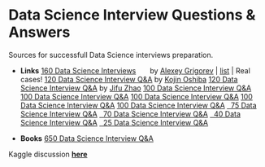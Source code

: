 # Data Science Interview Questions & Answers
Sources for successfull Data Science interviews preparation. 

* **Links**
[160 Data Science Interviews](https://github.com/alexeygrigorev/data-science-interviews) &nbsp;&nbsp;&nbsp;&nbsp;&nbsp; by [Alexey Grigorev](https://alexeygrigorev.com/) | [list](https://medium.com/data-science-insider/160-data-science-interview-questions-14dbd8bf0a08) | Real cases!
[120 Data Science Interview Q&A](https://github.com/kojino/120-Data-Science-Interview-Questions) by [Kojin Oshiba](https://kojinoshiba.com/)
[120 Data Science Interview Q&A](https://github.com/JifuZhao/120-DS-Interview-Questions) by [Jifu Zhao](https://github.com/JifuZhao)
[100 Data Science Interview Q&A](http://nitin-panwar.github.io/Top-100-Data-science-interview-questions/)
[100 Data Science Interview Q&A](https://www.edureka.co/blog/interview-questions/data-science-interview-questions/)
[100 Data Science Interview Q&A](https://towardsdatascience.com/over-100-data-scientist-interview-questions-and-answers-c5a66186769a)
[100 Data Science Interview Q&A](https://www.fita.in/data-science-interview-questions-and-answers/)
[100 Data Science Interview Q&A](https://www.ubuntupit.com/frequently-asked-data-science-interview-questions-and-answers/)
[&nbsp;&nbsp;75 Data Science Interview Q&A](https://intellipaat.com/blog/interview-question/data-science-interview-questions/)
[&nbsp;&nbsp;70 Data Science Interview Q&A](https://data-flair.training/blogs/data-science-interview-questions-and-answers/)
[&nbsp;&nbsp;40 Data Science Interview Q&A](https://towardsdatascience.com/40-statistics-interview-problems-and-answers-for-data-scientists-6971a02b7eee)
[&nbsp;&nbsp;25 Data Science Interview Q&A](https://towardsdatascience.com/test-your-skills-26-more-data-science-interview-questions-answers-9e7dfad33353)

* **Books**
[650 Data Science Interview Q&A](https://www.amazon.com/Heard-Data-Science-Interviews-Interview/dp/1727287320)

Kaggle discussion [**here**](https://www.kaggle.com/getting-started/211857)
